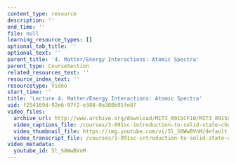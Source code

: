 ```yaml
---
content_type: resource
description: ''
end_time: ''
file: null
learning_resource_types: []
optional_tab_title: ''
optional_text: ''
parent_title: '4. Matter/Energy Interactions: Atomic Spectra'
parent_type: CourseSection
related_resources_text: ''
resource_index_text: ''
resourcetype: Video
start_time: ''
title: 'Lecture 4: Matter/Energy Interactions: Atomic Spectra'
uid: f254169d-92e6-97f2-e384-0a380b91fe87
video_files:
  archive_url: http://www.archive.org/download/MIT3_091SCF10/MIT3_091SCF10lec04_300k.mp4
  video_captions_file: /courses/3-091sc-introduction-to-solid-state-chemistry-fall-2010/468aa4836f475cc3b92c4a98d8f3fcfc_5l_S8WwBVnM.vtt
  video_thumbnail_file: https://img.youtube.com/vi/5l_S8WwBVnM/default.jpg
  video_transcript_file: /courses/3-091sc-introduction-to-solid-state-chemistry-fall-2010/dba3f40310f1d01364f818278714dd69_5l_S8WwBVnM.pdf
video_metadata:
  youtube_id: 5l_S8WwBVnM
---
```

